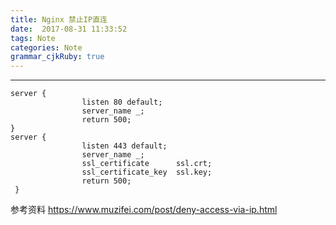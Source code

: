 ```yaml
---
title: Nginx 禁止IP直连
date:  2017-08-31 11:33:52
tags: Note
categories: Note
grammar_cjkRuby: true
---
```




<!-- more -->

---

``` nginx
server {
                listen 80 default;
                server_name _;
                return 500;
}
server {
                listen 443 default;
                server_name _;
                ssl_certificate      ssl.crt;
                ssl_certificate_key  ssl.key;
                return 500;
 }
```


参考资料
https://www.muzifei.com/post/deny-access-via-ip.html